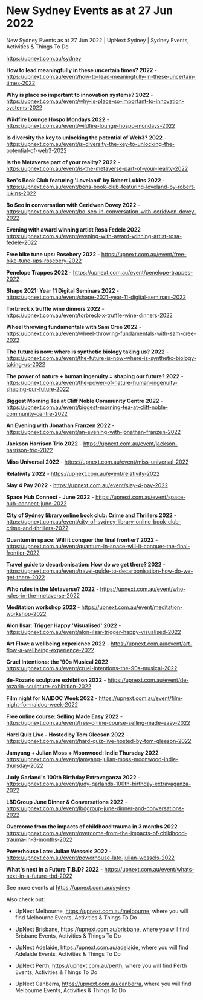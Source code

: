 # New Sydney Events as at 27 Jun 2022
New Sydney Events as at 27 Jun 2022 | UpNext Sydney | Sydney Events, Activities &amp; Things To Do

https://upnext.com.au/sydney


**How to lead meaningfully in these uncertain times? 2022** - https://upnext.com.au/event/how-to-lead-meaningfully-in-these-uncertain-times-2022

**Why is place so important to innovation systems? 2022** - https://upnext.com.au/event/why-is-place-so-important-to-innovation-systems-2022

**Wildfire Lounge Hospo Mondays 2022** - https://upnext.com.au/event/wildfire-lounge-hospo-mondays-2022

**Is diversity the key to unlocking the potential of Web3? 2022** - https://upnext.com.au/event/is-diversity-the-key-to-unlocking-the-potential-of-web3-2022

**Is the Metaverse part of your reality? 2022** - https://upnext.com.au/event/is-the-metaverse-part-of-your-reality-2022

**Ben's Book Club featuring 'Loveland' by Robert Lukins 2022** - https://upnext.com.au/event/bens-book-club-featuring-loveland-by-robert-lukins-2022

**Bo Seo in conversation with Ceridwen Dovey 2022** - https://upnext.com.au/event/bo-seo-in-conversation-with-ceridwen-dovey-2022

**Evening with award winning artist Rosa Fedele 2022** - https://upnext.com.au/event/evening-with-award-winning-artist-rosa-fedele-2022

**Free bike tune ups: Rosebery 2022** - https://upnext.com.au/event/free-bike-tune-ups-rosebery-2022

**Penelope Trappes 2022** - https://upnext.com.au/event/penelope-trappes-2022

**Shape 2021: Year 11 Digital Seminars 2022** - https://upnext.com.au/event/shape-2021-year-11-digital-seminars-2022

**Torbreck x truffle wine dinners 2022** - https://upnext.com.au/event/torbreck-x-truffle-wine-dinners-2022

**Wheel throwing fundamentals with Sam Cree 2022** - https://upnext.com.au/event/wheel-throwing-fundamentals-with-sam-cree-2022

**The future is now: where is synthetic biology taking us? 2022** - https://upnext.com.au/event/the-future-is-now-where-is-synthetic-biology-taking-us-2022

**The power of nature + human ingenuity = shaping our future? 2022** - https://upnext.com.au/event/the-power-of-nature-human-ingenuity-shaping-our-future-2022

**Biggest Morning Tea at Cliff Noble Community Centre 2022** - https://upnext.com.au/event/biggest-morning-tea-at-cliff-noble-community-centre-2022

**An Evening with Jonathan Franzen 2022** - https://upnext.com.au/event/an-evening-with-jonathan-franzen-2022

**Jackson Harrison Trio 2022** - https://upnext.com.au/event/jackson-harrison-trio-2022

**Miss Universal 2022** - https://upnext.com.au/event/miss-universal-2022

**Relativity 2022** - https://upnext.com.au/event/relativity-2022

**Slay 4 Pay 2022** - https://upnext.com.au/event/slay-4-pay-2022

**Space Hub Connect - June 2022** - https://upnext.com.au/event/space-hub-connect-june-2022

**City of Sydney library online book club: Crime and Thrillers 2022** - https://upnext.com.au/event/city-of-sydney-library-online-book-club-crime-and-thrillers-2022

**Quantum in space: Will it conquer the final frontier? 2022** - https://upnext.com.au/event/quantum-in-space-will-it-conquer-the-final-frontier-2022

**Travel guide to decarbonisation: How do we get there? 2022** - https://upnext.com.au/event/travel-guide-to-decarbonisation-how-do-we-get-there-2022

**Who rules in the Metaverse? 2022** - https://upnext.com.au/event/who-rules-in-the-metaverse-2022

**Meditation workshop 2022** - https://upnext.com.au/event/meditation-workshop-2022

**Alon Ilsar: Trigger Happy 'Visualised' 2022** - https://upnext.com.au/event/alon-ilsar-trigger-happy-visualised-2022

**Art Flow: a wellbeing experience 2022** - https://upnext.com.au/event/art-flow-a-wellbeing-experience-2022

**Cruel Intentions: the '90s Musical 2022** - https://upnext.com.au/event/cruel-intentions-the-90s-musical-2022

**de-Rozario sculpture exhibition 2022** - https://upnext.com.au/event/de-rozario-sculpture-exhibition-2022

**Film night for NAIDOC Week 2022** - https://upnext.com.au/event/film-night-for-naidoc-week-2022

**Free online course: Selling Made Easy 2022** - https://upnext.com.au/event/free-online-course-selling-made-easy-2022

**Hard Quiz Live - Hosted by Tom Gleeson 2022** - https://upnext.com.au/event/hard-quiz-live-hosted-by-tom-gleeson-2022

**Jamyang + Julian Moss + Moonwood: Indie Thursday 2022** - https://upnext.com.au/event/jamyang-julian-moss-moonwood-indie-thursday-2022

**Judy Garland's 100th Birthday Extravaganza 2022** - https://upnext.com.au/event/judy-garlands-100th-birthday-extravaganza-2022

**LBDGroup June Dinner & Conversations 2022** - https://upnext.com.au/event/lbdgroup-june-dinner-and-conversations-2022

**Overcome from the impacts of childhood trauma in 3 months 2022** - https://upnext.com.au/event/overcome-from-the-impacts-of-childhood-trauma-in-3-months-2022

**Powerhouse Late: Julian Wessels 2022** - https://upnext.com.au/event/powerhouse-late-julian-wessels-2022

**What's next in a Future T.B.D? 2022** - https://upnext.com.au/event/whats-next-in-a-future-tbd-2022



See more events at https://upnext.com.au/sydney


Also check out:

* UpNext Melbourne, https://upnext.com.au/melbourne, where you will find Melbourne Events, Activities & Things To Do

* UpNext Brisbane, https://upnext.com.au/brisbane, where you will find Brisbane Events, Activities & Things To Do

* UpNext Adelaide, https://upnext.com.au/adelaide, where you will find Adelaide Events, Activities & Things To Do

* UpNext Perth, https://upnext.com.au/perth, where you will find Perth Events, Activities & Things To Do

* UpNext Canberra, https://upnext.com.au/canberra, where you will find Melbourne Events, Activities & Things To Do